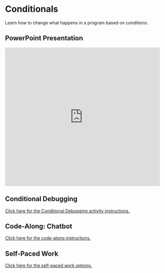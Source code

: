 # Conditionals
Learn how to change what happens in a program based on _conditions_.

## PowerPoint Presentation
<iframe src='https://view.officeapps.live.com/op/embed.aspx?src=https://hylandtechclub.com/web-102/Conditionals/Conditionals.pptx' width='100%' height='450px' frameborder='0'></iframe>

## Conditional Debugging
[Click here for the Conditional Debugging activity instructions.](ConditionalDebugging.md)

## Code-Along: Chatbot
[Click here for the code-along instructions.](ChatbotCodeAlong.md)

## Self-Paced Work
[Click here for the self-paced work options.](SelfPacedWork.md)
